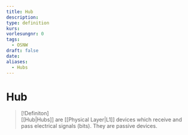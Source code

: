 ```yaml
---
title: Hub
description: 
type: definition
kurs: 
vorlesungnr: 0
tags:
  - OSNW
draft: false
date: 
aliases:
  - Hubs
---
```


# Hub

> [!Definiton]  
> [[Hub|Hubs]] are [[Physical Layer|L1]] devices which receive and pass electrical signals (bits). They are passive devices. 